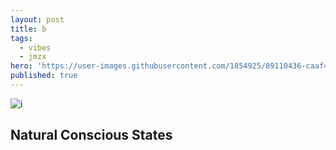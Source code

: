 ```yaml
---
layout: post
title: b
tags:
  - vibes
  - jmzx
hero: 'https://user-images.githubusercontent.com/1854925/89110436-caaf4380-d474-11ea-8502-5f1194deeaac.png'
published: true
---
```

![i](https://xjmzx.github.io/uploads/0016634408_10.jpg)
## Natural Conscious States
